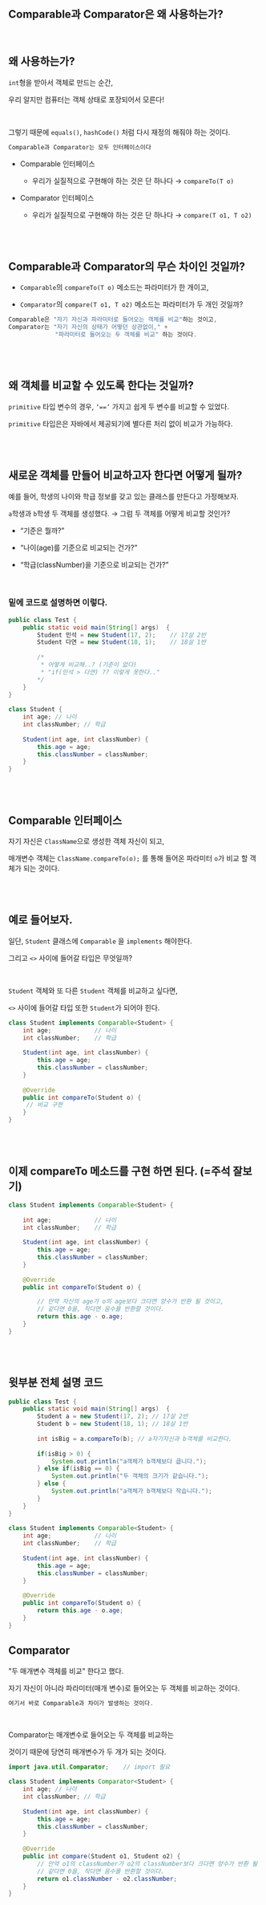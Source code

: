 ## Comparable과 Comparator은 왜 사용하는가?

<br/>

## 왜 사용하는가?

`int`형을 받아서 객체로 만드는 순간, 

우리 알지만 컴퓨터는 객체 상태로 포장되어서 모른다! 

<br/>

그렇기 때문에 `equals()`, `hashCode()` 처럼 다시 재정의 해줘야 하는 것이다.

```java
Comparable과 Comparator는 모두 인터페이스이다
```

- Comparable 인터페이스

    - 우리가 실질적으로 구현해야 하는 것은 단 하나다 → `compareTo(T o)`

- Comparator 인터페이스

    - 우리가 실질적으로 구현해야 하는 것은 단 하나다 → `compare(T o1, T o2)`

<br/><br/>

## Comparable과 Comparator의 무슨 차이인 것일까?

- `Comparable`의 `compareTo(T o)` 메소드는 파라미터가 한 개이고,

- `Comparator`의 `compare(T o1, T o2)` 메소드는 파라미터가 두 개인 것일까?



```java
Comparable은 "자기 자신과 파라미터로 들어오는 객체를 비교"하는 것이고,
Comparator는 "자기 자신의 상태가 어떻던 상관없이," +
             "파라미터로 들어오는 두 객체를 비교" 하는 것이다.
```

<br/><br/>

## 왜 객체를 비교할 수 있도록 한다는 것일까?

`primitive` 타입 변수의 경우, `‘==’` 가지고 쉽게 두 변수를 비교할 수 있었다.

`primitive` 타입은은 자바에서 제공되기에 별다른 처리 없이 비교가 가능하다. 

<br/><br/>

## 새로운 객체를 만들어 비교하고자 한다면 어떻게 될까?

예를 들어, 학생의 나이와 학급 정보를 갖고 있는 클래스를 만든다고 가정해보자.

`a`학생과 `b`학생 두 객체를 생성했다. → 그럼 두 객체를 어떻게 비교할 것인가? 

- “기준은 뭘까?”

- “나이(age)를 기준으로 비교되는 건가?”
- “학급(classNumber)을 기준으로 비교되는 건가?”

<br/>

### 밑에 코드로 설명하면 이렇다.

```java
public class Test {
	public static void main(String[] args)  {
		Student 민석 = new Student(17, 2);	// 17살 2반
		Student 다연 = new Student(18, 1);	// 18살 1반
		
		/*
		 * 어떻게 비교해..? (기준이 없다)
		 * "if(민석 > 다연) ?? 이렇게 못한다.."
		*/
	}
}
 
class Student {
	int age; // 나이
	int classNumber; // 학급
	
	Student(int age, int classNumber) {
		this.age = age;
		this.classNumber = classNumber;
	}
}
```

<br/><br/>

## Comparable 인터페이스

자기 자신은 `ClassName`으로 생성한 객체 자신이 되고, 

매개변수 객체는 `ClassName.compareTo(o);` 를 통해 들어온 파라미터 `o`가 비교 할 객체가 되는 것이다.

<br/><br/>

## 예로 들어보자.

일단, `Student` 클래스에 `Comparable` 을 `implements` 해야한다. 

그리고 `<>` 사이에 들어갈 타입은 무엇일까? 

<br/>

`Student` 객체와 또 다른 `Student` 객체를 비교하고 싶다면, 

`<>` 사이에 들어갈 타입 또한 `Student`가 되어야 힌다.

```java
class Student implements Comparable<Student> {
	int age;			// 나이
	int classNumber;	// 학급
	
	Student(int age, int classNumber) {
		this.age = age;
		this.classNumber = classNumber;
	}
	
	@Override
	public int compareTo(Student o) {
     // 비교 구현
	}
}
```

<br/><br/>

## 이제 compareTo 메소드를 구현 하면 된다. (=주석 잘보기)

```java
class Student implements Comparable<Student> {
 
	int age;			// 나이
	int classNumber;	// 학급
	
	Student(int age, int classNumber) {
		this.age = age;
		this.classNumber = classNumber;
	}
	
	@Override
	public int compareTo(Student o) {

		// 만약 자신의 age가 o의 age보다 크다면 양수가 반환 될 것이고,
		// 같다면 0을, 작다면 음수를 반환할 것이다.
		return this.age - o.age;
	}
}
```

<br/><br/>

## 윗부분 전체 설명 코드

```java
public class Test {
	public static void main(String[] args)  {
		Student a = new Student(17, 2);	// 17살 2반
		Student b = new Student(18, 1);	// 18살 1반
		
		int isBig = a.compareTo(b);	// a자기자신과 b객체를 비교한다.
		
		if(isBig > 0) {
			System.out.println("a객체가 b객체보다 큽니다.");
		} else if(isBig == 0) {
			System.out.println("두 객체의 크기가 같습니다.");
		} else {
			System.out.println("a객체가 b객체보다 작습니다.");
		}
	}
}
 
class Student implements Comparable<Student> {
	int age;			// 나이
	int classNumber;	// 학급
	
	Student(int age, int classNumber) {
		this.age = age;
		this.classNumber = classNumber;
	}
	
	@Override
	public int compareTo(Student o) {
		return this.age - o.age;
	}
}
```

## Comparator

"두 매개변수 객체를 비교" 한다고 했다.

자기 자신이 아니라 파라미터(매개 변수)로 
들어오는 두 객체를 비교하는 것이다. 

```java
여기서 바로 Comparable과 차이가 발생하는 것이다.
```

<br/>

Comparator는 매개변수로 들어오는 두 객체를 비교하는 

것이기 때문에 당연히 매개변수가 두 개가 되는 것이다.

```java
import java.util.Comparator;	// import 필요

class Student implements Comparator<Student> {
	int age; // 나이
	int classNumber; // 학급
	
	Student(int age, int classNumber) {
		this.age = age;
		this.classNumber = classNumber;
	}
	
	@Override
	public int compare(Student o1, Student o2) {
		// 만약 o1의 classNumber가 o2의 classNumber보다 크다면 양수가 반환 될 것이고,
		// 같다면 0을, 작다면 음수를 반환할 것이다.
		return o1.classNumber - o2.classNumber;
	}
}
```